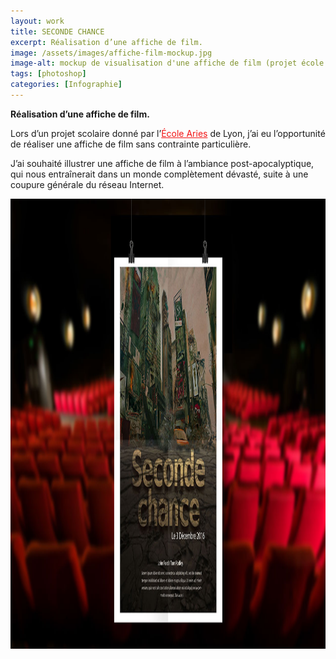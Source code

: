 ```yaml
---
layout: work
title: SECONDE CHANCE
excerpt: Réalisation d’une affiche de film.
image: /assets/images/affiche-film-mockup.jpg
image-alt: mockup de visualisation d'une affiche de film (projet école Aries Lyon)
tags: [photoshop] 
categories: [Infographie]
---
```


<p style="text-align:left"><strong>R&eacute;alisation d&rsquo;une affiche de film.</strong></p>

<p>Lors d&rsquo;un projet scolaire donn&eacute; par l&rsquo;<a href="http://www.ecolearies.fr/" style="margin: 0px; padding: 0px; text-decoration-line: underline; color: rgb(242, 20, 20);">&Eacute;cole Aries</a>&nbsp;de Lyon, j&rsquo;ai eu l&rsquo;opportunit&eacute; de r&eacute;aliser une affiche de film sans contrainte particuli&egrave;re.</p>

<p>J&rsquo;ai souhait&eacute; illustrer une affiche de film &agrave; l&rsquo;ambiance post-apocalyptique, qui nous entra&icirc;nerait dans un monde compl&egrave;tement d&eacute;vast&eacute;, suite &agrave; une coupure g&eacute;n&eacute;rale du r&eacute;seau Internet.</p>

<p style="text-align:center"><img alt="" height="720" src="/assets/images/affiche-film-mockup.jpg" /></p>

<p>&nbsp;</p>